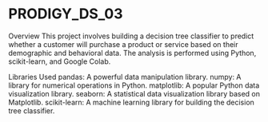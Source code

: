 # PRODIGY_DS_03
Overview
This project involves building a decision tree classifier to predict whether a customer will purchase a product or service based on their demographic and behavioral data. The analysis is performed using Python, scikit-learn, and Google Colab.

Libraries Used
pandas: A powerful data manipulation library.
numpy: A library for numerical operations in Python.
matplotlib: A popular Python data visualization library.
seaborn: A statistical data visualization library based on Matplotlib.
scikit-learn: A machine learning library for building the decision tree classifier.
